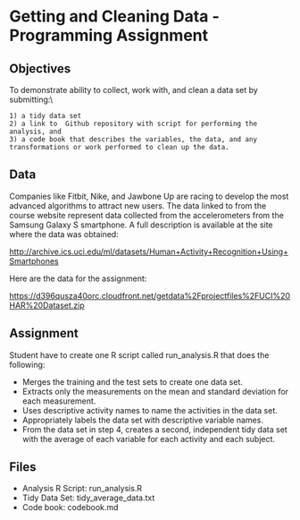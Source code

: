 # Getting and Cleaning Data - Programming Assignment

## Objectives

To demonstrate ability to collect, work with, and clean a data set by submitting:\

	1) a tidy data set 
	2) a link to  Github repository with script for performing the analysis, and
	3) a code book that describes the variables, the data, and any transformations or work performed to clean up the data.

## Data

Companies like Fitbit, Nike, and Jawbone Up are racing to develop the most advanced algorithms to attract new users. The data linked to from the course website represent data collected from the accelerometers from the Samsung Galaxy S smartphone. A full description is available at the site where the data was obtained:

http://archive.ics.uci.edu/ml/datasets/Human+Activity+Recognition+Using+Smartphones

Here are the data for the assignment:

https://d396qusza40orc.cloudfront.net/getdata%2Fprojectfiles%2FUCI%20HAR%20Dataset.zip

## Assignment

Student have to create one R script called run_analysis.R that does the following:
* Merges the training and the test sets to create one data set.
* Extracts only the measurements on the mean and standard deviation for each measurement.
* Uses descriptive activity names to name the activities in the data set.
* Appropriately labels the data set with descriptive variable names.
* From the data set in step 4, creates a second, independent tidy data set with the average of each variable for each activity and each subject.

## Files

* Analysis R Script: run_analysis.R
* Tidy Data Set: tidy_average_data.txt
* Code book: codebook.md
